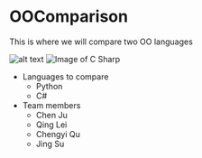 # OOComparison

This is where we will compare two OO languages

![alt text](https://upload.wikimedia.org/wikipedia/commons/f/f8/Python_logo_and_wordmark.svg "Logo Title Text 1")
![Image of C Sharp](https://s-media-cache-ak0.pinimg.com/originals/c2/fb/fe/c2fbfeaf6d822fe9920b95cfd2e48e0d.jpg)

* Languages to compare
  * Python
  * C#
* Team members
  * Chen Ju
  * Qing Lei
  * Chengyi Qu
  * Jing Su
